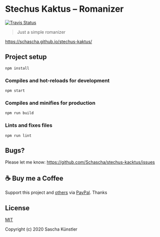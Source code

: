 # Stechus Kaktus – Romanizer

[![Travis Status](https://travis-ci.com/Schascha/stechus-kaktus.svg?branch=master)](https://travis-ci.com/Schascha/stechus-kaktus)

> Just a simple romanizer

https://schascha.github.io/stechus-kaktus/

## Project setup
```
npm install
```

### Compiles and hot-reloads for development
```
npm start
```

### Compiles and minifies for production
```
npm run build
```

### Lints and fixes files
```
npm run lint
```

## Bugs?

Please let me know: https://github.com/Schascha/stechus-kacktus/issues

## :coffee: Buy me a Coffee

Support this project and [others](https://github.com/Schascha?tab=repositories) via [PayPal](https://www.paypal.me/LosZahlos). Thanks

## License

[MIT](./LICENSE)

Copyright (c) 2020 Sascha Künstler
